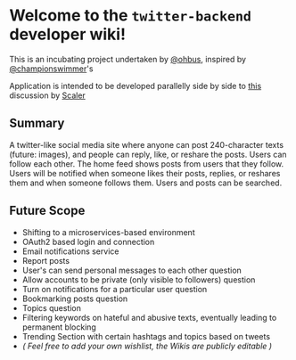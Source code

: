 # Welcome to the `twitter-backend` developer wiki!
This is an incubating project undertaken by [@ohbus](https://github.com/championswimmer), inspired by [@championswimmer](https://github.com/championswimmer)'s 

Application is intended to be developed parallelly side by side to [this](https://github.com/scaleracademy/open-source-projects/discussions/81) discussion by [Scaler](https://discord.gg/8x9vUbMCJb)

## Summary
A twitter-like social media site where anyone can post 240-character texts (future: images), and people can reply, like, or reshare the posts.
Users can follow each other. The home feed shows posts from users that they follow.
Users will be notified when someone likes their posts, replies, or reshares them and when someone follows them.
Users and posts can be searched.

## Future Scope
- Shifting to a microservices-based environment
- OAuth2 based login and connection
- Email notifications service
- Report posts
- User's can send personal messages to each other question
- Allow accounts to be private (only visible to followers) question
- Turn on notifications for a particular user question
- Bookmarking posts question
- Topics question
- Filtering keywords on hateful and abusive texts, eventually leading to permanent blocking
- Trending Section with certain hashtags and topics based on tweets
- _( Feel free to add your own wishlist, the Wikis are publicly editable )_


